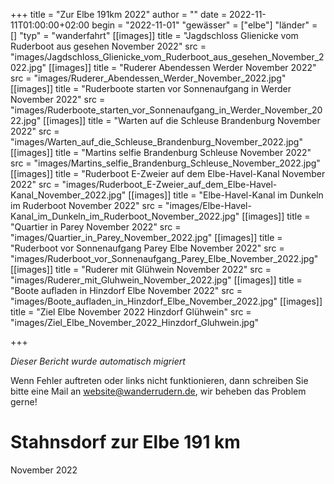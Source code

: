 +++
title = "Zur Elbe 191km 2022"
author = ""
date = 2022-11-11T01:00:00+02:00
begin = "2022-11-01"
"gewässer" = ["elbe"]
"länder" = []
"typ" = "wanderfahrt"
[[images]]
title = "Jagdschloss Glienicke vom Ruderboot aus gesehen November 2022"
src = "images/Jagdschloss_Glienicke_vom_Ruderboot_aus_gesehen_November_2022.jpg"
[[images]]
title = "Ruderer Abendessen Werder November 2022"
src = "images/Ruderer_Abendessen_Werder_November_2022.jpg"
[[images]]
title = "Ruderboote starten vor Sonnenaufgang in Werder November 2022"
src = "images/Ruderboote_starten_vor_Sonnenaufgang_in_Werder_November_2022.jpg"
[[images]]
title = "Warten auf die Schleuse Brandenburg November 2022"
src = "images/Warten_auf_die_Schleuse_Brandenburg_November_2022.jpg"
[[images]]
title = "Martins selfie Brandenburg Schleuse November 2022"
src = "images/Martins_selfie_Brandenburg_Schleuse_November_2022.jpg"
[[images]]
title = "Ruderboot E-Zweier auf dem Elbe-Havel-Kanal November 2022"
src = "images/Ruderboot_E-Zweier_auf_dem_Elbe-Havel-Kanal_November_2022.jpg"
[[images]]
title = "Elbe-Havel-Kanal im Dunkeln im Ruderboot November 2022"
src = "images/Elbe-Havel-Kanal_im_Dunkeln_im_Ruderboot_November_2022.jpg"
[[images]]
title = "Quartier in Parey November 2022"
src = "images/Quartier_in_Parey_November_2022.jpg"
[[images]]
title = "Ruderboot vor Sonnenaufgang Parey Elbe November 2022"
src = "images/Ruderboot_vor_Sonnenaufgang_Parey_Elbe_November_2022.jpg"
[[images]]
title = "Ruderer mit Glühwein November 2022"
src = "images/Ruderer_mit_Gluhwein_November_2022.jpg"
[[images]]
title = "Boote aufladen in Hinzdorf Elbe November 2022"
src = "images/Boote_aufladen_in_Hinzdorf_Elbe_November_2022.jpg"
[[images]]
title = "Ziel Elbe November 2022 Hinzdorf Glühwein"
src = "images/Ziel_Elbe_November_2022_Hinzdorf_Gluhwein.jpg"

+++


*Dieser Bericht wurde automatisch migriert*

Wenn Fehler auftreten oder links nicht funktionieren, dann schreiben Sie bitte eine Mail an website@wanderrudern.de, wir beheben das Problem gerne!



# Stahnsdorf zur Elbe 191 km


November 2022